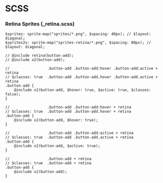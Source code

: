 # SCSS

### Retina Sprites (_retina.scss)

    $sprites: sprite-map("sprites/*.png", $spacing: 40px); // $layout: diagonal;
    $sprites2x: sprite-map("sprites-retina/*.png", $spacing: 80px); // $layout: diagonal;

    // @include retina(button-add);
    // @include x2(button-add);

    //                 .button-add .button-add:hover .button-add:active + retina
    // $classes: true  .button-add .button-add.hover .button-add.active + retina
    .button-add {
        @include x2(button-add, $hover: true, $active: true, $classes: false);
    }

    //                 .button-add .button-add:hover + retina
    // $classes: true  .button-add .button-add.hover + retina
    .button-add {
        @include x2(button-add, $hover: true);
    }

    //                 .button-add .button-add:active + retina
    // $classes: true  .button-add .button-add.active + retina
    .button-add {
        @include x2(button-add, $active: true);
    }

    //                 .button-add + retina
    // $classes: true  .button-add + retina
    .button-add {
        @include x2(button-add);
    }
